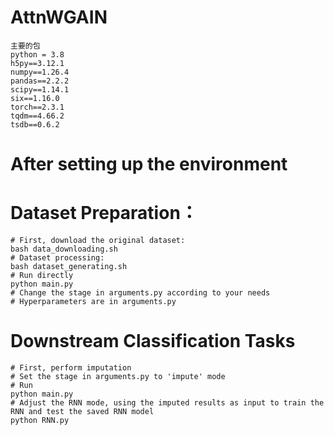# AttnWGAIN
````commandline
主要的包
python = 3.8
h5py==3.12.1
numpy==1.26.4
pandas==2.2.2
scipy==1.14.1
six==1.16.0
torch==2.3.1
tqdm==4.66.2
tsdb==0.6.2
````

# After setting up the environment

# Dataset Preparation：
````commandline
# First, download the original dataset:
bash data_downloading.sh
# Dataset processing:
bash dataset_generating.sh
# Run directly
python main.py
# Change the stage in arguments.py according to your needs
# Hyperparameters are in arguments.py
````

# Downstream Classification Tasks
````commandline
# First, perform imputation
# Set the stage in arguments.py to 'impute' mode
# Run
python main.py
# Adjust the RNN mode, using the imputed results as input to train the RNN and test the saved RNN model
python RNN.py
````
